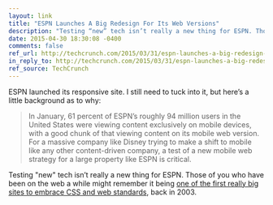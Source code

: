 ```yaml
---
layout: link
title: "ESPN Launches A Big Redesign For Its Web Versions"
description: "Testing “new” tech isn’t really a new thing for ESPN. Those of you who have been on the web a while might remember it being one of the first really big sites to embrace CSS and web standards, back in 2003."
date: 2015-04-30 18:30:08 -0400
comments: false
ref_url: http://techcrunch.com/2015/03/31/espn-launches-a-big-redesign-for-its-web-versions/
in_reply_to: http://techcrunch.com/2015/03/31/espn-launches-a-big-redesign-for-its-web-versions/
ref_source: TechCrunch
---
```


ESPN launched its responsive site. I still need to tuck into it, but here’s a little background as to why:

> In January, 61 percent of ESPN’s roughly 94 million users in the United States were viewing content exclusively on mobile devices, with a good chunk of that viewing content on its mobile web version. For a massive company like Disney trying to make a shift to mobile like any other content-driven company, a test of a new mobile web strategy for a large property like ESPN is critical.

Testing "new" tech isn’t really a new thing for ESPN. Those of you who have been on the web a while might remember it being [one of the first really big sites to embrace CSS and web standards](http://www.mikeindustries.com/blog/archive/2003/06/espn-interview), back in 2003.